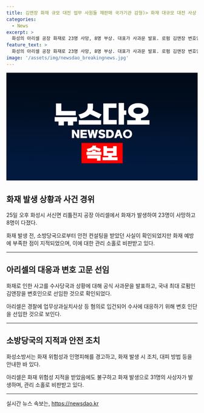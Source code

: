 ```yaml
---
title: 김앤장 화재 규모 대전 업무 사원들 재판매 국가기관 감형)> 화재 대규모 대전 사상 김앤장 감형 사원들 재판매 국가기관 선임
categories:
  - News
excerpt: >
  화성의 아리셀 공장 화재로 23명 사망, 8명 부상. 대표가 사과문 발표. 로펌 김앤장 변호인으로 선임. 경찰 수사 중. 공장 19일 전 화재안전 컨설팅 받아옴. 소방당국 화재 위험 지적. 화재 전 2차 조사, 피해 예방 등 경고. 사고는 관리 소홀한 결과로 비판됨. (150자)
feature_text: >
  화성의 아리셀 공장 화재로 23명 사망, 8명 부상. 대표가 사과문 발표. 로펌 김앤장 변호인으로 선임. 경찰 수사 중. 공장 19일 전 화재안전 컨설팅 받아옴. 소방당국 화재 위험 지적. 화재 전 2차 조사, 피해 예방 등 경고. 사고는 관리 소홀한 결과로 비판됨. (150자)
image: '/assets/img/newsdao_breakingnews.jpg'
---
```


<p><img src="/assets/img/newsdao_breakingnews.jpg" alt="implanttips 속보" /></p>

<h2 data-ke-size="size26">화재 발생 상황과 사건 경위</h2>

<p data-ke-size="size16">25일 오후 화성시 서신면 리튬전지 공장 아리셀에서 화재가 발생하여 23명이 사망하고 8명이 다졌다.</p>

<p data-ke-size="size16">화재 발생 전, 소방당국으로부터 안전 컨설팅을 받았던 사실이 확인되었지만 화재 예방에 부족한 점이 지적되었으며, 이에 대한 관리 소홀로 비판받고 있다.</p>

<hr>

<h2 data-ke-size="size26">아리셀의 대응과 변호 고문 선임</h2>

<p data-ke-size="size16">화재로 인한 사고를 수사당국과 상황에 대해 공식 사과문을 발표하고, 국내 최대 로펌인 김앤장을 변호인으로 선임한 것으로 확인되었다.</p>

<p data-ke-size="size16">아리셀은 경찰에 업무상과실치사상 등 혐의로 입건되어 수사에 대응하기 위해 변호 인단을 선임한 것으로 보인다.</p>

<hr>

<h2 data-ke-size="size26">소방당국의 지적과 안전 조치</h2>

<p data-ke-size="size16">화성소방서는 화재 위험성과 인명피해를 경고하고, 화재 발생 시 조치, 대피 방법 등을 안내한 바 있다.</p>

<p data-ke-size="size16">아리셀은 화재 위험성 지적을 받았음에도 불구하고 화재 발생으로 31명의 사상자가 발생하며, 관리 소홀로 비판받고 있다.</p>

<hr>
실시간 뉴스 속보는, <a href="https://newsdao.kr" rel="dofollow">https://newsdao.kr</a>


